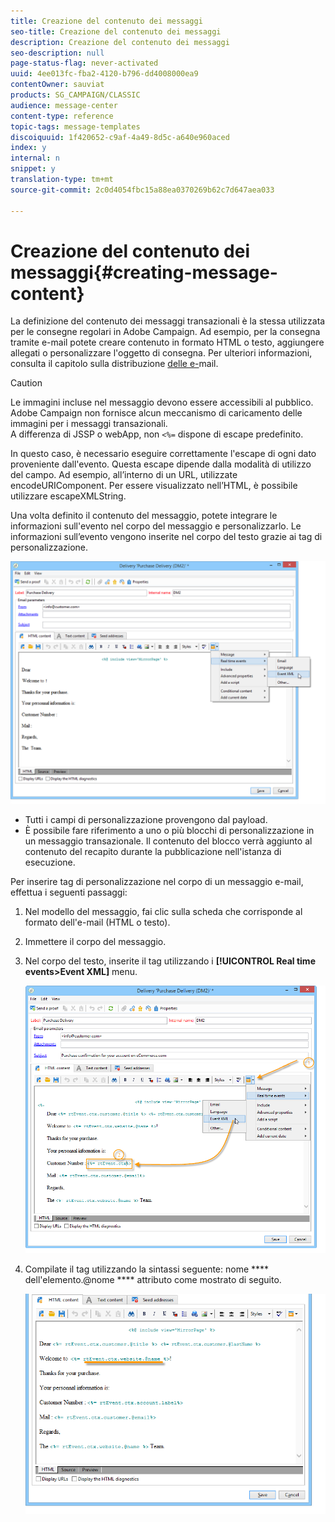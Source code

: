 ```yaml
---
title: Creazione del contenuto dei messaggi
seo-title: Creazione del contenuto dei messaggi
description: Creazione del contenuto dei messaggi
seo-description: null
page-status-flag: never-activated
uuid: 4ee013fc-fba2-4120-b796-dd4008000ea9
contentOwner: sauviat
products: SG_CAMPAIGN/CLASSIC
audience: message-center
content-type: reference
topic-tags: message-templates
discoiquuid: 1f420652-c9af-4a49-8d5c-a640e960aced
index: y
internal: n
snippet: y
translation-type: tm+mt
source-git-commit: 2c0d4054fbc15a88ea0370269b62c7d647aea033

---
```



# Creazione del contenuto dei messaggi{#creating-message-content}

La definizione del contenuto dei messaggi transazionali è la stessa utilizzata per le consegne regolari in Adobe Campaign. Ad esempio, per la consegna tramite e-mail potete creare contenuto in formato HTML o testo, aggiungere allegati o personalizzare l&#39;oggetto di consegna. Per ulteriori informazioni, consulta il capitolo sulla distribuzione [delle e-](../../delivery/using/about-email-channel.md)mail.

>[!CAUTION]
>
>Le immagini incluse nel messaggio devono essere accessibili al pubblico. Adobe Campaign non fornisce alcun meccanismo di caricamento delle immagini per i messaggi transazionali.\
>A differenza di JSSP o webApp, non `<%=` dispone di escape predefinito.
>
>In questo caso, è necessario eseguire correttamente l&#39;escape di ogni dato proveniente dall&#39;evento. Questa escape dipende dalla modalità di utilizzo del campo. Ad esempio, all’interno di un URL, utilizzate encodeURIComponent. Per essere visualizzato nell’HTML, è possibile utilizzare escapeXMLString.

Una volta definito il contenuto del messaggio, potete integrare le informazioni sull&#39;evento nel corpo del messaggio e personalizzarlo. Le informazioni sull’evento vengono inserite nel corpo del testo grazie ai tag di personalizzazione.

![](assets/messagecenter_create_content_001.png)

* Tutti i campi di personalizzazione provengono dal payload.
* È possibile fare riferimento a uno o più blocchi di personalizzazione in un messaggio transazionale. Il contenuto del blocco verrà aggiunto al contenuto del recapito durante la pubblicazione nell&#39;istanza di esecuzione.

Per inserire tag di personalizzazione nel corpo di un messaggio e-mail, effettua i seguenti passaggi:

1. Nel modello del messaggio, fai clic sulla scheda che corrisponde al formato dell&#39;e-mail (HTML o testo).
1. Immettere il corpo del messaggio.
1. Nel corpo del testo, inserite il tag utilizzando i **[!UICONTROL Real time events>Event XML]** menu.

   ![](assets/messagecenter_create_custo_002.png)

1. Compilate il tag utilizzando la sintassi seguente: nome **** dell&#39;elemento.@nome **** attributo come mostrato di seguito.

   ![](assets/messagecenter_create_custo_003.png)

